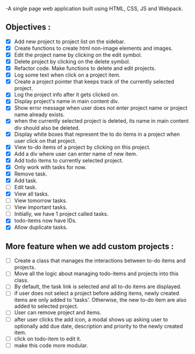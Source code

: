 -A single page web application built using HTML, CSS, JS and Webpack.

## Objectives :
- [x] Add new project to project list on the sidebar.
- [x] Create functions to create html non-image elements and images.
- [x] Edit the project name by clicking on the edit symbol.
- [x] Delete project by clicking on the delete symbol.
- [x] Refactor code. Make functions to delete and edit projects.
- [x] Log some text when click on a project item.
- [x] Create a project pointer that keeps track of the currently selected project.
- [x] Log the project info after it gets clicked on.
- [x] Display project's name in main content div.
- [x] Show error message when user does not enter project name or project name already exists.
- [x] when the currently selected project is deleted, its name in main content div should also be deleted.
- [x] Display white boxes that represent the to do items in a project when user click on that project.
- [x] View to-do items of a project by clicking on this project.
- [x] Add a div where user can enter name of new item.
- [x] Add todo items to currently selected project.
- [x] Only work with tasks for now.
- [x] Remove task.
- [x] Add task.
- [ ] Edit task.
- [x] View all tasks.
- [ ] View tomorrow tasks.
- [ ] View important tasks.
- [ ] Initially, we have 1 project called tasks.
- [x] todo-items now have IDs.
- [x] Allow duplicate tasks.

## More feature when we add custom projects :
- [ ] Create a class that manages the interactions between to-do items and projects.
- [ ] Move all the logic about managing todo-items and projects into this class.
- [ ] By default, the task link is selected and all to-do items are displayed.
- [ ] if user does not select a project before adding items, newly created items are only added to 'tasks'. Otherwise, the new to-do item are also added to selected project.
- [ ] User can remove project and items.
- [ ] after user clicks the add icon, a modal shows up asking user to optionally add due date, description and priority to the newly created item.
- [ ] click on todo-item to edit it.
- [ ] make this code more modular.